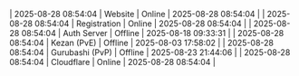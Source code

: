 | 2025-08-28 08:54:04 | Website | Online | 2025-08-28 08:54:04 |
| 2025-08-28 08:54:04 | Registration | Online | 2025-08-28 08:54:04 |
| 2025-08-28 08:54:04 | Auth Server | Offline | 2025-08-18 09:33:31 |
| 2025-08-28 08:54:04 | Kezan (PvE) | Offline | 2025-08-03 17:58:02 |
| 2025-08-28 08:54:04 | Gurubashi (PvP) | Offline | 2025-08-23 21:44:06 |
| 2025-08-28 08:54:04 | Cloudflare | Online | 2025-08-28 08:54:04 |
